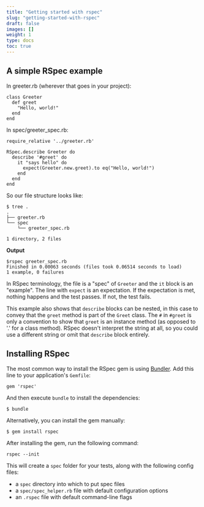 ```yaml
---
title: "Getting started with rspec"
slug: "getting-started-with-rspec"
draft: false
images: []
weight: 1
type: docs
toc: true
---
```


## A simple RSpec example
In greeter.rb (wherever that goes in your project):

    class Greeter
      def greet
        "Hello, world!"
      end
    end

In spec/greeter_spec.rb:
    
    require_relative '../greeter.rb'

    RSpec.describe Greeter do
      describe '#greet' do
        it "says hello" do
          expect(Greeter.new.greet).to eq("Hello, world!")
        end
      end
    end

So our file structure looks like:

    $ tree .
    .
    ├── greeter.rb
    └── spec
        └── greeter_spec.rb
    
    1 directory, 2 files

**Output**

    $rspec greeter_spec.rb
    Finished in 0.00063 seconds (files took 0.06514 seconds to load)
    1 example, 0 failures


In RSpec terminology, the file is a "spec" of `Greeter` and the `it` block is an "example". The line with `expect` is an expectation. If the expectation is met, nothing happens and the test passes. If not, the test fails.

This example also shows that `describe` blocks can be nested, in this case to convey that the `greet` method is part of the `Greet` class. The `#` in `#greet` is only a convention to show that `greet` is an instance method (as opposed to '.' for a class method). RSpec doesn't interpret the string at all, so you could use a different string or omit that `describe` block entirely.

## Installing RSpec
The most common way to install the RSpec gem is using [Bundler](http://bundler.io/). Add this line to your application's `Gemfile`:

    gem 'rspec'

And then execute `bundle` to install the dependencies:

    $ bundle

Alternatively, you can install the gem manually:

    $ gem install rspec

After installing the gem, run the following command:

    rspec --init

This will create a `spec` folder for your tests, along with the following config files:

- a `spec` directory into which to put spec files
- a `spec/spec_helper.rb` file with default configuration options
- an `.rspec` file with default command-line flags


